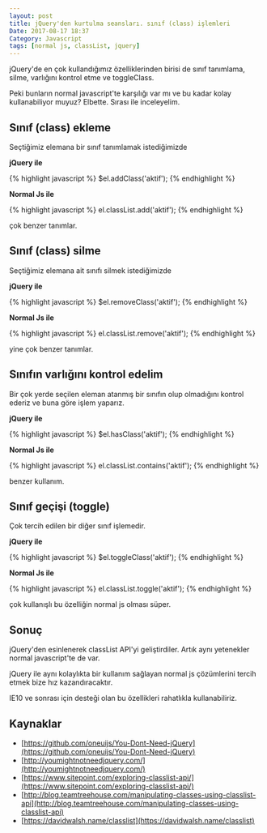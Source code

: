 ```yaml
---
layout: post
title: jQuery'den kurtulma seansları. sınıf (class) işlemleri
Date: 2017-08-17 18:37
Category: Javascript
tags: [normal js, classList, jquery]
---
```


jQuery'de en çok kullandığımız özelliklerinden birisi de sınıf tanımlama, silme, varlığını kontrol etme ve toggleClass.

Peki bunların normal javascript'te karşılığı var mı ve bu kadar kolay kullanabiliyor muyuz? Elbette. Sırası ile inceleyelim.

## Sınıf (class) ekleme

Seçtiğimiz elemana bir sınıf tanımlamak istediğimizde

**jQuery ile**

{% highlight javascript %}
  $el.addClass('aktif');
{% endhighlight %}

**Normal Js ile**

{% highlight javascript %}
  el.classList.add('aktif');
{% endhighlight %}

çok benzer tanımlar.

## Sınıf (class) silme

Seçtiğimiz elemana ait sınıfı silmek istediğimizde

**jQuery ile**

{% highlight javascript %}
  $el.removeClass('aktif');
{% endhighlight %}

**Normal Js ile**

{% highlight javascript %}
 el.classList.remove('aktif');
{% endhighlight %}

yine çok benzer tanımlar.

## Sınıfın varlığını kontrol edelim

Bir çok yerde seçilen eleman atanmış bir sınıfın olup olmadığını kontrol ederiz ve buna göre işlem yaparız.

**jQuery ile**

{% highlight javascript %}
 $el.hasClass('aktif');
{% endhighlight %}

**Normal Js ile**

{% highlight javascript %}
 el.classList.contains('aktif');
{% endhighlight %}

benzer kullanım.

## Sınıf geçişi (toggle)

Çok tercih edilen bir diğer sınıf işlemedir. 

**jQuery ile**

{% highlight javascript %}
 $el.toggleClass('aktif');
{% endhighlight %}

**Normal Js ile**

{% highlight javascript %}
 el.classList.toggle('aktif');
{% endhighlight %}

çok kullanışlı bu özelliğin normal js olması süper.

## Sonuç 

jQuery'den esinlenerek classList API'yi geliştirdiler. Artık aynı yetenekler normal javascript'te de var.

jQuery ile aynı kolaylıkta bir kullanım sağlayan normal js çözümlerini tercih etmek bize hız kazandıracaktır. 

IE10 ve sonrası için desteği olan bu özellikleri rahatlıkla kullanabiliriz.
	
## Kaynaklar

 - [https://github.com/oneuijs/You-Dont-Need-jQuery](https://github.com/oneuijs/You-Dont-Need-jQuery)
 - [http://youmightnotneedjquery.com/](http://youmightnotneedjquery.com/)
 - [https://www.sitepoint.com/exploring-classlist-api/](https://www.sitepoint.com/exploring-classlist-api/)
 - [http://blog.teamtreehouse.com/manipulating-classes-using-classlist-api](http://blog.teamtreehouse.com/manipulating-classes-using-classlist-api)
 - [https://davidwalsh.name/classlist](https://davidwalsh.name/classlist)